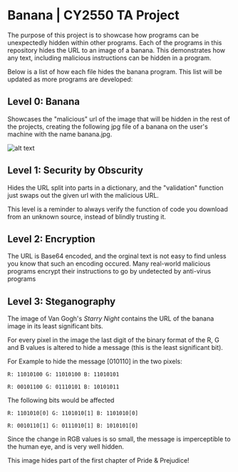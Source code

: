 # Banana | CY2550 TA Project
The purpose of this project is to showcase how programs can be unexpectedly
hidden within other programs. Each of the programs in this repository hides the URL to an image of a banana. This demonstrates how any text, including malicious instructions
can be hidden in a program.

Below is a list of how each file hides the banana program. This list will be updated as more
programs are developed:

## Level 0: Banana
Showcases the "malicious" url of the image that will be hidden in the rest of the projects, 
creating the following jpg file of a banana on the user's machine with the name banana.jpg.

![alt text](https://m.media-amazon.com/images/I/31dke4F+cTL._AC_UF894,1000_QL80_.jpg)

## Level 1: Security by Obscurity
Hides the URL split into parts in a dictionary, and the "validation" function just swaps out the given url with the malicious URL. 

This level is a reminder to always verify the function of code you download from an unknown source, instead of blindly trusting it.

## Level 2: Encryption
The URL is Base64 encoded, and the orginal text is not easy to find unless you know that such an encoding occured. Many real-world malicious programs encrypt their instructions to go by undetected by anti-virus programs

## Level 3: Steganography
The image of Van Gogh's *Starry Night* contains the URL of the banana image in its least significant bits. 

For every pixel in the image the last digit of the binary format of the R, G and B values is altered to hide a message (this is the least significant bit).

For Example to hide the message [010110] in the two pixels:

    
    R: 11010100 G: 11010100 B: 11010101
    
    R: 00101100 G: 01110101 B: 10101011

The following bits would be affected


    R: 1101010[0] G: 1101010[1] B: 1101010[0]
    
    R: 0010110[1] G: 0111010[1] B: 1010101[0]

Since the change in RGB values is so small, the message is imperceptible to the human eye, and is very well hidden. 

This image hides part of the first chapter of Pride & Prejudice!


